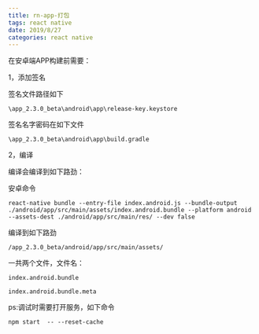 ```yaml
---
title: rn-app-打包
tags: react native
date: 2019/8/27
categories: react native
---
```



在安卓端APP构建前需要：

1，添加签名

签名文件路径如下

    \app_2.3.0_beta\android\app\release-key.keystore


签名名字密码在如下文件

    \app_2.3.0_beta\android\app\build.gradle


2，编译

编译会编译到如下路劲：

安卓命令

    react-native bundle --entry-file index.android.js --bundle-output ./android/app/src/main/assets/index.android.bundle --platform android --assets-dest ./android/app/src/main/res/ --dev false



编译到如下路劲

    /app_2.3.0_beta/android/app/src/main/assets/

一共两个文件，文件名：

    index.android.bundle

    index.android.bundle.meta


ps:调试时需要打开服务，如下命令

    npm start  -- --reset-cache


